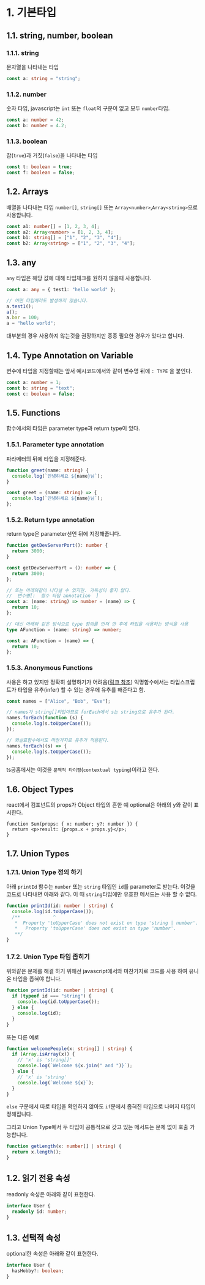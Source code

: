 # 1. 기본타입

## 1.1. string, number, boolean

### 1.1.1. string

문자열을 나타내는 타입

```ts
const a: string = "string";
```

### 1.1.2. number

숫자 타입, javascript는 `int` 또는 `float`의 구분이 없고 모두 `number`타입.

```ts
const a: number = 42;
const b: number = 4.2;
```

### 1.1.3. boolean

참(`true`)과 거짓(`false`)을 나타내는 타입

```ts
const t: boolean = true;
const f: boolean = false;
```

## 1.2. Arrays

배열을 나타내는 타입 `number[]`, `string[]` 또는 `Array<number>`,`Array<string>`으로 사용합니다.

```ts
const a1: number[] = [1, 2, 3, 4];
const a2: Array<number> = [1, 2, 3, 4];
const b1: string[] = ["1", "2", "3", "4"];
const b2: Array<string> = ["1", "2", "3", "4"];
```

## 1.3. any

`any` 타입은 해당 값에 대해 타입체크를 원하지 않을때 사용합니다.

```ts
const a: any = { test1: "hello world" };

// 어떤 타입에러도 발생하지 않습니다.
a.test1();
a();
a.bar = 100;
a = "hello world";
```

대부분의 경우 사용하지 않는것을 권장하지만 종종 필요한 경우가 있다고 합니다.

## 1.4. Type Annotation on Variable

변수에 타입을 지정할때는 앞서 예시코드에서와 같이 변수명 뒤에 `: TYPE` 을 붙인다.

```ts
const a: number = 1;
const b: string = "text";
const c: boolean = false;
```

## 1.5. Functions

함수에서의 타입은 parameter type과 return type이 있다.

### 1.5.1. Parameter type annotation

파라메터의 뒤에 타입을 지정해준다.

```ts
function greet(name: string) {
  console.log(`안녕하세요 ${name}님`);
}

const greet = (name: string) => {
  console.log(`안녕하세요 ${name}님`);
};
```

### 1.5.2. Return type annotation

return type은 parameter선언 뒤에 지정해줍니다.

```ts
function getDevServerPort(): number {
  return 3000;
}

const getDevServerPort = (): number => {
  return 3000;
};
```

```ts
// 또는 아래와같이 나타낼 수 있지만. 가독성이 좋지 않다.
//  변수명[:  함수 타입 annotation  ]
const a: (name: string) => number = (name) => {
  return 10;
};

// 대신 아래와 같은 방식으로 type 정의를 먼저 한 후에 타입을 사용하는 방식을 사용
type AFunction = (name: string) => number;

const a: AFunction = (name) => {
  return 10;
};
```

### 1.5.3. Anonymous Functions

사용은 하고 있지만 정확히 설명하기가 어려움([링크 참조](https://www.typescriptlang.org/docs/handbook/2/everyday-types.html#anonymous-functions))
익명함수에서는 타입스크립트가 타입을 유추(infer) 할 수 있는 경우에 유추를 해준다고 함.

```ts
const names = ["Alice", "Bob", "Eve"];

// names가 string[]타입이므로 forEach에서 s는 string으로 유추가 된다.
names.forEach(function (s) {
  console.log(s.toUpperCase());
});

// 화살표함수에서도 마찬가지로 유추가 적용된다.
names.forEach((s) => {
  console.log(s.toUpperCase());
});
```

ts공홈에서는 이것을 `문맥적 타이핑`(`contextual typing`)이라고 한다.

## 1.6. Object Types

react에서 컴포넌트의 props가 Object 타입의 흔한 예
optional은 아래의 y와 같이 표시한다.

```tsx
function Sum(props: { x: number; y?: number }) {
  return <p>result: {props.x + props.y}</p>;
}
```

## 1.7. Union Types

### 1.7.1. Union Type 정의 하기

아래 `printId` 함수는 `number` 또는 `string` 타입인 `id`를 parameter로 받는다. 이것을 코드로 나타내면 아래와 같다.
이 때 `string`타입에만 유효한 메서드는 사용 할 수 없다.

```ts
function printId(id: number | string) {
  console.log(id.toUpperCase());
  /**            ^
   *  Property 'toUpperCase' does not exist on type 'string | number'.
   *   Property 'toUpperCase' does not exist on type 'number'.
   **/
}
```

### 1.7.2. Union Type 타입 좁히기

위와같은 문제를 해결 하기 위해선 javascript에서와 마찬가지로 코드를 사용 하여 유니온 타입을 좁혀야 합니다.

```ts
function printId(id: number | string) {
  if (typeof id === "string") {
    console.log(id.toUpperCase());
  } else {
    console.log(id);
  }
}
```

또는 다른 예로

```ts
function welcomePeople(x: string[] | string) {
  if (Array.isArray(x)) {
    // 'x' is 'string[]'
    console.log(`Welcome ${x.join(" and ")}`);
  } else {
    // 'x' is 'string'
    console.log(`Welcome ${x}`);
  }
}
```

`else` 구문에서 따로 타입을 확인하지 않아도 `if`문에서 좁혀진 타입으로 나머지 타입이 정해집니다.

그리고 Union Type에서 두 타입이 공통적으로 갖고 있는 메서드는 문제 없이 호출 가능합니다.

```ts
function getLength(x: number[] | string) {
  return x.length();
}
```

## 1.2. 읽기 전용 속성

readonly 속성은 아래와 같이 표현한다.

```ts
interface User {
  readonly id: number;
}
```

## 1.3. 선택적 속성

optional한 속성은 아래와 같이 표현한다.

```ts
interface User {
  hasHobby?: boolean;
}
```
